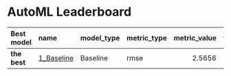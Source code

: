 # AutoML Leaderboard

| Best model   | name                               | model_type   | metric_type   |   metric_value |   train_time |
|:-------------|:-----------------------------------|:-------------|:--------------|---------------:|-------------:|
| **the best** | [1_Baseline](1_Baseline/README.md) | Baseline     | rmse          |         2.5656 |         0.66 |